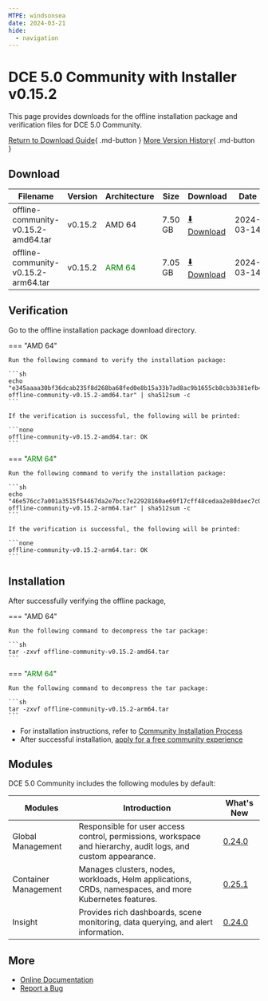 ```yaml
---
MTPE: windsonsea
date: 2024-03-21
hide:
  - navigation
---
```


# DCE 5.0 Community with Installer v0.15.2

This page provides downloads for the offline installation package and verification files for DCE 5.0 Community.

[Return to Download Guide](../index.md){ .md-button } [More Version History](./dce5-installer-history.md){ .md-button }

## Download

| Filename | Version | Architecture | Size | Download | Date |
| --------- | ------- | ------------ | --------- | -------- | ----------- |
| offline-community-v0.15.2-amd64.tar | v0.15.2 | AMD 64 | 7.50 GB | [:arrow_down: Download](https://qiniu-download-public.daocloud.io/DaoCloud_Enterprise/dce5/offline-community-v0.15.2-amd64.tar) | 2024-03-14 |
| offline-community-v0.15.2-arm64.tar | v0.15.2 | <font color="green">ARM 64</font> | 7.05 GB | [:arrow_down: Download](https://qiniu-download-public.daocloud.io/DaoCloud_Enterprise/dce5/offline-community-v0.15.2-arm64.tar) | 2024-03-14 |

## Verification

Go to the offline installation package download directory.

=== "AMD 64"

    Run the following command to verify the installation package:

    ```sh
    echo "e345aaaa30bf36dcab235f8d268ba68fed0e8b15a33b7ad8ac9b1655cb8cb3b381efb49d662df4dc90d70cfb8cb38a987941e09f4bf7c544f46f71279843ac94  offline-community-v0.15.2-amd64.tar" | sha512sum -c
    ```

    If the verification is successful, the following will be printed:

    ```none
    offline-community-v0.15.2-amd64.tar: OK
    ```

=== "<font color="green">ARM 64</font>"

    Run the following command to verify the installation package:

    ```sh
    echo "46e576cc7a001a3515f54467da2e7bcc7e22928160ae69f17cff48cedaa2e80daec7c07d3213dc89b1b4de2283f221951c7814bcbba1d0eaa0d810e7310f4893  offline-community-v0.15.2-arm64.tar" | sha512sum -c
    ```

    If the verification is successful, the following will be printed:

    ```none
    offline-community-v0.15.2-arm64.tar: OK
    ```

## Installation

After successfully verifying the offline package,

=== "AMD 64"

    Run the following command to decompress the tar package:

    ```sh
    tar -zxvf offline-community-v0.15.2-amd64.tar
    ```

=== "<font color="green">ARM 64</font>"

    Run the following command to decompress the tar package:

    ```sh
    tar -zxvf offline-community-v0.15.2-arm64.tar
    ```

- For installation instructions, refer to [Community Installation Process](../../install/community/k8s/online.md#_2)
- After successful installation, [apply for a free community experience](../../dce/license0.md)

## Modules

DCE 5.0 Community includes the following modules by default:

| Modules | Introduction | What's New |
| -------- | ----------- | ---------- |
| Global Management | Responsible for user access control, permissions, workspace and hierarchy, audit logs, and custom appearance. | [0.24.0](../../ghippo/intro/release-notes.md#v0240) |
| Container Management | Manages clusters, nodes, workloads, Helm applications, CRDs, namespaces, and more Kubernetes features. | [0.25.1](../../kpanda/intro/release-notes.md#v0250) |
| Insight | Provides rich dashboards, scene monitoring, data querying, and alert information. | [0.24.0](../../insight/intro/release-notes.md#v0240) |

## More

- [Online Documentation](../../dce/index.md)
- [Report a Bug](https://github.com/DaoCloud/DaoCloud-docs/issues)
